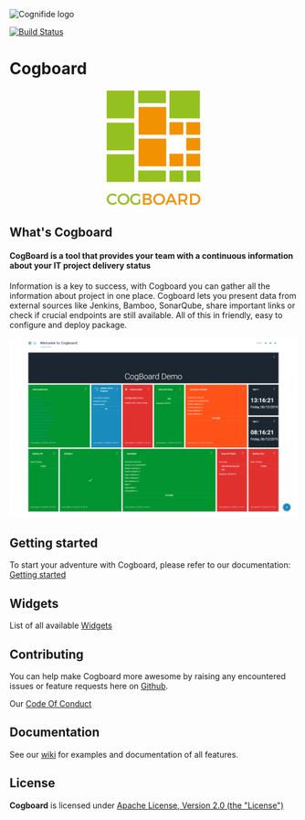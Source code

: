 ![Cognifide logo](http://cognifide.github.io/images/cognifide-logo.png)

[![Build Status](https://api.travis-ci.org/Cognifide/cogboard.svg?branch=master)](https://travis-ci.org/Cognifide/cogboard)

# Cogboard

<p align="center">
  <img src="https://github.com/Cognifide/cogboard/blob/master/docs/images/logo.png?raw=true"
         alt="Cogboard Logo"/>
</p>

## What's Cogboard

#### CogBoard is a tool that provides your team with a continuous information about your IT project delivery status

Information is a key to success, with Cogboard you can gather all the information about project in one place.
Cogboard lets you present data from external sources like Jenkins, Bamboo, SonarQube,
share important links or check if crucial endpoints are still available.
All of this in friendly, easy to configure and deploy package.

![Board](docs/images/Cogboard.png)

## Getting started

To start your adventure with Cogboard, please refer to our documentation: [Getting started](https://github.com/Cognifide/cogboard/wiki#getting-started)

## Widgets

List of all available [Widgets](https://github.com/Cognifide/cogboard/wiki#Widgets)

## Contributing

You can help make Cogboard more awesome by raising any encountered issues or feature requests here on [Github](https://github.com/Cognifide/cogboard/issues).

Our [Code Of Conduct](https://github.com/Cognifide/cogboard/blob/master/CODE_OF_CONDUCT.md)
## Documentation

See our [wiki](https://github.com/Cognifide/cogboard/wiki) for examples and documentation of all features.

## License

**Cogboard** is licensed under [Apache License, Version 2.0 (the "License")](https://www.apache.org/licenses/LICENSE-2.0.txt)